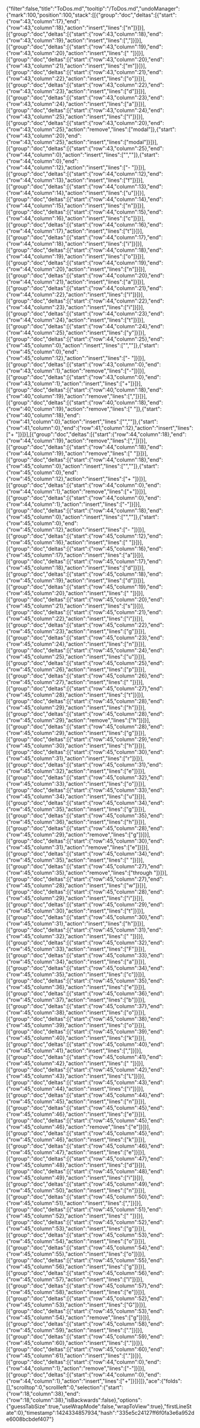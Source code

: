 {"filter":false,"title":"ToDos.md","tooltip":"/ToDos.md","undoManager":{"mark":100,"position":100,"stack":[[{"group":"doc","deltas":[{"start":{"row":43,"column":17},"end":{"row":43,"column":18},"action":"insert","lines":["n"]}]}],[{"group":"doc","deltas":[{"start":{"row":43,"column":18},"end":{"row":43,"column":19},"action":"insert","lines":[","]}]}],[{"group":"doc","deltas":[{"start":{"row":43,"column":19},"end":{"row":43,"column":20},"action":"insert","lines":[" "]}]}],[{"group":"doc","deltas":[{"start":{"row":43,"column":20},"end":{"row":43,"column":21},"action":"insert","lines":["m"]}]}],[{"group":"doc","deltas":[{"start":{"row":43,"column":21},"end":{"row":43,"column":22},"action":"insert","lines":["o"]}]}],[{"group":"doc","deltas":[{"start":{"row":43,"column":22},"end":{"row":43,"column":23},"action":"insert","lines":["d"]}]}],[{"group":"doc","deltas":[{"start":{"row":43,"column":23},"end":{"row":43,"column":24},"action":"insert","lines":["a"]}]}],[{"group":"doc","deltas":[{"start":{"row":43,"column":24},"end":{"row":43,"column":25},"action":"insert","lines":["l"]}]}],[{"group":"doc","deltas":[{"start":{"row":43,"column":20},"end":{"row":43,"column":25},"action":"remove","lines":["modal"]},{"start":{"row":43,"column":20},"end":{"row":43,"column":25},"action":"insert","lines":["modal"]}]}],[{"group":"doc","deltas":[{"start":{"row":43,"column":25},"end":{"row":44,"column":0},"action":"insert","lines":["",""]},{"start":{"row":44,"column":0},"end":{"row":44,"column":12},"action":"insert","lines":["-           "]}]}],[{"group":"doc","deltas":[{"start":{"row":44,"column":12},"end":{"row":44,"column":13},"action":"insert","lines":["f"]}]}],[{"group":"doc","deltas":[{"start":{"row":44,"column":13},"end":{"row":44,"column":14},"action":"insert","lines":["u"]}]}],[{"group":"doc","deltas":[{"start":{"row":44,"column":14},"end":{"row":44,"column":15},"action":"insert","lines":["n"]}]}],[{"group":"doc","deltas":[{"start":{"row":44,"column":15},"end":{"row":44,"column":16},"action":"insert","lines":["c"]}]}],[{"group":"doc","deltas":[{"start":{"row":44,"column":16},"end":{"row":44,"column":17},"action":"insert","lines":["t"]}]}],[{"group":"doc","deltas":[{"start":{"row":44,"column":17},"end":{"row":44,"column":18},"action":"insert","lines":["i"]}]}],[{"group":"doc","deltas":[{"start":{"row":44,"column":18},"end":{"row":44,"column":19},"action":"insert","lines":["o"]}]}],[{"group":"doc","deltas":[{"start":{"row":44,"column":19},"end":{"row":44,"column":20},"action":"insert","lines":["n"]}]}],[{"group":"doc","deltas":[{"start":{"row":44,"column":20},"end":{"row":44,"column":21},"action":"insert","lines":["a"]}]}],[{"group":"doc","deltas":[{"start":{"row":44,"column":21},"end":{"row":44,"column":22},"action":"insert","lines":["l"]}]}],[{"group":"doc","deltas":[{"start":{"row":44,"column":22},"end":{"row":44,"column":23},"action":"insert","lines":["i"]}]}],[{"group":"doc","deltas":[{"start":{"row":44,"column":23},"end":{"row":44,"column":24},"action":"insert","lines":["t"]}]}],[{"group":"doc","deltas":[{"start":{"row":44,"column":24},"end":{"row":44,"column":25},"action":"insert","lines":["y"]}]}],[{"group":"doc","deltas":[{"start":{"row":44,"column":25},"end":{"row":45,"column":0},"action":"insert","lines":["",""]},{"start":{"row":45,"column":0},"end":{"row":45,"column":12},"action":"insert","lines":["-           "]}]}],[{"group":"doc","deltas":[{"start":{"row":43,"column":0},"end":{"row":43,"column":1},"action":"remove","lines":["-"]}]}],[{"group":"doc","deltas":[{"start":{"row":43,"column":0},"end":{"row":43,"column":1},"action":"insert","lines":["+"]}]}],[{"group":"doc","deltas":[{"start":{"row":40,"column":18},"end":{"row":40,"column":19},"action":"remove","lines":[","]}]}],[{"group":"doc","deltas":[{"start":{"row":40,"column":18},"end":{"row":40,"column":19},"action":"remove","lines":[" "]},{"start":{"row":40,"column":18},"end":{"row":41,"column":0},"action":"insert","lines":["",""]},{"start":{"row":41,"column":0},"end":{"row":41,"column":12},"action":"insert","lines":["+           "]}]}],[{"group":"doc","deltas":[{"start":{"row":44,"column":18},"end":{"row":44,"column":19},"action":"remove","lines":[","]}]}],[{"group":"doc","deltas":[{"start":{"row":44,"column":18},"end":{"row":44,"column":19},"action":"remove","lines":[" "]}]}],[{"group":"doc","deltas":[{"start":{"row":44,"column":18},"end":{"row":45,"column":0},"action":"insert","lines":["",""]},{"start":{"row":45,"column":0},"end":{"row":45,"column":12},"action":"insert","lines":["+           "]}]}],[{"group":"doc","deltas":[{"start":{"row":44,"column":0},"end":{"row":44,"column":1},"action":"remove","lines":["+"]}]}],[{"group":"doc","deltas":[{"start":{"row":44,"column":0},"end":{"row":44,"column":1},"action":"insert","lines":["-"]}]}],[{"group":"doc","deltas":[{"start":{"row":44,"column":18},"end":{"row":45,"column":0},"action":"insert","lines":["",""]},{"start":{"row":45,"column":0},"end":{"row":45,"column":12},"action":"insert","lines":["-           "]}]}],[{"group":"doc","deltas":[{"start":{"row":45,"column":12},"end":{"row":45,"column":16},"action":"insert","lines":["    "]}]}],[{"group":"doc","deltas":[{"start":{"row":45,"column":16},"end":{"row":45,"column":17},"action":"insert","lines":["a"]}]}],[{"group":"doc","deltas":[{"start":{"row":45,"column":17},"end":{"row":45,"column":18},"action":"insert","lines":["d"]}]}],[{"group":"doc","deltas":[{"start":{"row":45,"column":18},"end":{"row":45,"column":19},"action":"insert","lines":["d"]}]}],[{"group":"doc","deltas":[{"start":{"row":45,"column":19},"end":{"row":45,"column":20},"action":"insert","lines":[" "]}]}],[{"group":"doc","deltas":[{"start":{"row":45,"column":20},"end":{"row":45,"column":21},"action":"insert","lines":["s"]}]}],[{"group":"doc","deltas":[{"start":{"row":45,"column":21},"end":{"row":45,"column":22},"action":"insert","lines":["i"]}]}],[{"group":"doc","deltas":[{"start":{"row":45,"column":22},"end":{"row":45,"column":23},"action":"insert","lines":["g"]}]}],[{"group":"doc","deltas":[{"start":{"row":45,"column":23},"end":{"row":45,"column":24},"action":"insert","lines":["n"]}]}],[{"group":"doc","deltas":[{"start":{"row":45,"column":24},"end":{"row":45,"column":25},"action":"insert","lines":["u"]}]}],[{"group":"doc","deltas":[{"start":{"row":45,"column":25},"end":{"row":45,"column":26},"action":"insert","lines":["p"]}]}],[{"group":"doc","deltas":[{"start":{"row":45,"column":26},"end":{"row":45,"column":27},"action":"insert","lines":[" "]}]}],[{"group":"doc","deltas":[{"start":{"row":45,"column":27},"end":{"row":45,"column":28},"action":"insert","lines":["t"]}]}],[{"group":"doc","deltas":[{"start":{"row":45,"column":28},"end":{"row":45,"column":29},"action":"insert","lines":["h"]}]}],[{"group":"doc","deltas":[{"start":{"row":45,"column":28},"end":{"row":45,"column":29},"action":"remove","lines":["h"]}]}],[{"group":"doc","deltas":[{"start":{"row":45,"column":28},"end":{"row":45,"column":29},"action":"insert","lines":["g"]}]}],[{"group":"doc","deltas":[{"start":{"row":45,"column":29},"end":{"row":45,"column":30},"action":"insert","lines":["h"]}]}],[{"group":"doc","deltas":[{"start":{"row":45,"column":30},"end":{"row":45,"column":31},"action":"insert","lines":["r"]}]}],[{"group":"doc","deltas":[{"start":{"row":45,"column":31},"end":{"row":45,"column":32},"action":"insert","lines":["e"]}]}],[{"group":"doc","deltas":[{"start":{"row":45,"column":32},"end":{"row":45,"column":33},"action":"insert","lines":["o"]}]}],[{"group":"doc","deltas":[{"start":{"row":45,"column":33},"end":{"row":45,"column":34},"action":"insert","lines":["u"]}]}],[{"group":"doc","deltas":[{"start":{"row":45,"column":34},"end":{"row":45,"column":35},"action":"insert","lines":["g"]}]}],[{"group":"doc","deltas":[{"start":{"row":45,"column":35},"end":{"row":45,"column":36},"action":"insert","lines":["h"]}]}],[{"group":"doc","deltas":[{"start":{"row":45,"column":28},"end":{"row":45,"column":29},"action":"remove","lines":["g"]}]}],[{"group":"doc","deltas":[{"start":{"row":45,"column":30},"end":{"row":45,"column":31},"action":"remove","lines":["e"]}]}],[{"group":"doc","deltas":[{"start":{"row":45,"column":34},"end":{"row":45,"column":35},"action":"insert","lines":[" "]}]}],[{"group":"doc","deltas":[{"start":{"row":45,"column":27},"end":{"row":45,"column":35},"action":"remove","lines":["through "]}]}],[{"group":"doc","deltas":[{"start":{"row":45,"column":27},"end":{"row":45,"column":28},"action":"insert","lines":["w"]}]}],[{"group":"doc","deltas":[{"start":{"row":45,"column":28},"end":{"row":45,"column":29},"action":"insert","lines":["i"]}]}],[{"group":"doc","deltas":[{"start":{"row":45,"column":29},"end":{"row":45,"column":30},"action":"insert","lines":["t"]}]}],[{"group":"doc","deltas":[{"start":{"row":45,"column":30},"end":{"row":45,"column":31},"action":"insert","lines":["h"]}]}],[{"group":"doc","deltas":[{"start":{"row":45,"column":31},"end":{"row":45,"column":32},"action":"insert","lines":[" "]}]}],[{"group":"doc","deltas":[{"start":{"row":45,"column":32},"end":{"row":45,"column":33},"action":"insert","lines":["F"]}]}],[{"group":"doc","deltas":[{"start":{"row":45,"column":33},"end":{"row":45,"column":34},"action":"insert","lines":["a"]}]}],[{"group":"doc","deltas":[{"start":{"row":45,"column":34},"end":{"row":45,"column":35},"action":"insert","lines":["c"]}]}],[{"group":"doc","deltas":[{"start":{"row":45,"column":35},"end":{"row":45,"column":36},"action":"insert","lines":["e"]}]}],[{"group":"doc","deltas":[{"start":{"row":45,"column":36},"end":{"row":45,"column":37},"action":"insert","lines":["b"]}]}],[{"group":"doc","deltas":[{"start":{"row":45,"column":37},"end":{"row":45,"column":38},"action":"insert","lines":["o"]}]}],[{"group":"doc","deltas":[{"start":{"row":45,"column":38},"end":{"row":45,"column":39},"action":"insert","lines":["o"]}]}],[{"group":"doc","deltas":[{"start":{"row":45,"column":39},"end":{"row":45,"column":40},"action":"insert","lines":["k"]}]}],[{"group":"doc","deltas":[{"start":{"row":45,"column":40},"end":{"row":45,"column":41},"action":"insert","lines":[","]}]}],[{"group":"doc","deltas":[{"start":{"row":45,"column":41},"end":{"row":45,"column":42},"action":"insert","lines":[" "]}]}],[{"group":"doc","deltas":[{"start":{"row":45,"column":42},"end":{"row":45,"column":43},"action":"insert","lines":["L"]}]}],[{"group":"doc","deltas":[{"start":{"row":45,"column":43},"end":{"row":45,"column":44},"action":"insert","lines":["i"]}]}],[{"group":"doc","deltas":[{"start":{"row":45,"column":44},"end":{"row":45,"column":45},"action":"insert","lines":["n"]}]}],[{"group":"doc","deltas":[{"start":{"row":45,"column":45},"end":{"row":45,"column":46},"action":"insert","lines":["e"]}]}],[{"group":"doc","deltas":[{"start":{"row":45,"column":45},"end":{"row":45,"column":46},"action":"remove","lines":["e"]}]}],[{"group":"doc","deltas":[{"start":{"row":45,"column":45},"end":{"row":45,"column":46},"action":"insert","lines":["k"]}]}],[{"group":"doc","deltas":[{"start":{"row":45,"column":46},"end":{"row":45,"column":47},"action":"insert","lines":["e"]}]}],[{"group":"doc","deltas":[{"start":{"row":45,"column":47},"end":{"row":45,"column":48},"action":"insert","lines":["d"]}]}],[{"group":"doc","deltas":[{"start":{"row":45,"column":48},"end":{"row":45,"column":49},"action":"insert","lines":["i"]}]}],[{"group":"doc","deltas":[{"start":{"row":45,"column":49},"end":{"row":45,"column":50},"action":"insert","lines":["n"]}]}],[{"group":"doc","deltas":[{"start":{"row":45,"column":50},"end":{"row":45,"column":51},"action":"insert","lines":[","]}]}],[{"group":"doc","deltas":[{"start":{"row":45,"column":51},"end":{"row":45,"column":52},"action":"insert","lines":[" "]}]}],[{"group":"doc","deltas":[{"start":{"row":45,"column":52},"end":{"row":45,"column":53},"action":"insert","lines":["g"]}]}],[{"group":"doc","deltas":[{"start":{"row":45,"column":53},"end":{"row":45,"column":54},"action":"insert","lines":["o"]}]}],[{"group":"doc","deltas":[{"start":{"row":45,"column":54},"end":{"row":45,"column":55},"action":"insert","lines":["o"]}]}],[{"group":"doc","deltas":[{"start":{"row":45,"column":55},"end":{"row":45,"column":56},"action":"insert","lines":["g"]}]}],[{"group":"doc","deltas":[{"start":{"row":45,"column":56},"end":{"row":45,"column":57},"action":"insert","lines":["l"]}]}],[{"group":"doc","deltas":[{"start":{"row":45,"column":57},"end":{"row":45,"column":58},"action":"insert","lines":["e"]}]}],[{"group":"doc","deltas":[{"start":{"row":45,"column":52},"end":{"row":45,"column":53},"action":"insert","lines":["G"]}]}],[{"group":"doc","deltas":[{"start":{"row":45,"column":53},"end":{"row":45,"column":54},"action":"remove","lines":["g"]}]}],[{"group":"doc","deltas":[{"start":{"row":45,"column":58},"end":{"row":45,"column":59},"action":"insert","lines":["."]}]}],[{"group":"doc","deltas":[{"start":{"row":45,"column":59},"end":{"row":45,"column":60},"action":"insert","lines":["."]}]}],[{"group":"doc","deltas":[{"start":{"row":45,"column":60},"end":{"row":45,"column":61},"action":"insert","lines":["."]}]}],[{"group":"doc","deltas":[{"start":{"row":44,"column":0},"end":{"row":44,"column":1},"action":"remove","lines":["-"]}]}],[{"group":"doc","deltas":[{"start":{"row":44,"column":0},"end":{"row":44,"column":1},"action":"insert","lines":["+"]}]}]]},"ace":{"folds":[],"scrolltop":0,"scrollleft":0,"selection":{"start":{"row":18,"column":38},"end":{"row":18,"column":38},"isBackwards":false},"options":{"guessTabSize":true,"useWrapMode":false,"wrapToView":true},"firstLineState":0},"timestamp":1424334857934,"hash":"335e5c24127ff6f0fa3e6a952de6008bcbdef407"}